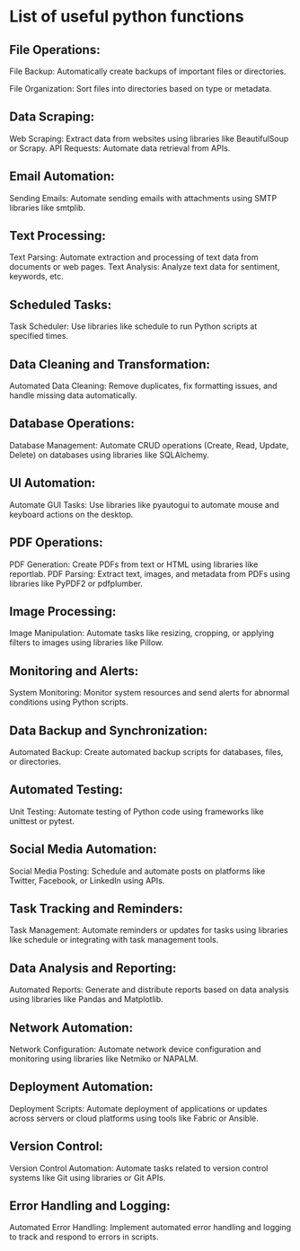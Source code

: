 # List of useful python functions

## File Operations:

File Backup: Automatically create backups of important files or directories.

File Organization: Sort files into directories based on type or metadata.

## Data Scraping:

Web Scraping: Extract data from websites using libraries like BeautifulSoup or Scrapy.
API Requests: Automate data retrieval from APIs.

## Email Automation:

Sending Emails: Automate sending emails with attachments using SMTP libraries like smtplib.

## Text Processing:

Text Parsing: Automate extraction and processing of text data from documents or web pages.
Text Analysis: Analyze text data for sentiment, keywords, etc.

## Scheduled Tasks:

Task Scheduler: Use libraries like schedule to run Python scripts at specified times.

## Data Cleaning and Transformation:

Automated Data Cleaning: Remove duplicates, fix formatting issues, and handle missing data automatically.

## Database Operations:

Database Management: Automate CRUD operations (Create, Read, Update, Delete) on databases using libraries like SQLAlchemy.

## UI Automation:

Automate GUI Tasks: Use libraries like pyautogui to automate mouse and keyboard actions on the desktop.

## PDF Operations:

PDF Generation: Create PDFs from text or HTML using libraries like reportlab.
PDF Parsing: Extract text, images, and metadata from PDFs using libraries like PyPDF2 or pdfplumber.

## Image Processing:

Image Manipulation: Automate tasks like resizing, cropping, or applying filters to images using libraries like Pillow.

## Monitoring and Alerts:

System Monitoring: Monitor system resources and send alerts for abnormal conditions using Python scripts.

## Data Backup and Synchronization:

Automated Backup: Create automated backup scripts for databases, files, or directories.

## Automated Testing:

Unit Testing: Automate testing of Python code using frameworks like unittest or pytest.

## Social Media Automation:

Social Media Posting: Schedule and automate posts on platforms like Twitter, Facebook, or LinkedIn using APIs.

## Task Tracking and Reminders:

Task Management: Automate reminders or updates for tasks using libraries like schedule or integrating with task management tools.

## Data Analysis and Reporting:

Automated Reports: Generate and distribute reports based on data analysis using libraries like Pandas and Matplotlib.

## Network Automation:

Network Configuration: Automate network device configuration and monitoring using libraries like Netmiko or NAPALM.

## Deployment Automation:

Deployment Scripts: Automate deployment of applications or updates across servers or cloud platforms using tools like Fabric or Ansible.

## Version Control:

Version Control Automation: Automate tasks related to version control systems like Git using libraries or Git APIs.

## Error Handling and Logging:

Automated Error Handling: Implement automated error handling and logging to track and respond to errors in scripts.
